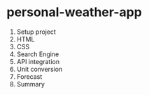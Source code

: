 # personal-weather-app
 1. Setup project
 2. HTML
 3. CSS
 4. Search Engine
 5. API integration
 6. Unit conversion
 7. Forecast
 8. Summary